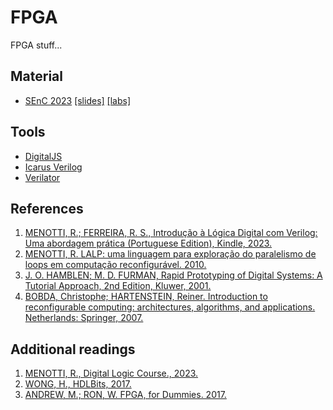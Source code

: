 # FPGA

FPGA stuff...

## Material

  - [SEnC 2023](https://senc.icmc.usp.br/) [[slides]](slides/reveal.js-master/) [[labs]](labs)

## Tools

  - [DigitalJS](https://digitaljs.tilk.eu/)
  - [Icarus Verilog](https://steveicarus.github.io/iverilog/)
  - [Verilator](https://www.veripool.org/verilator/)

## References 

  1. [MENOTTI, R.; FERREIRA, R. S., Introdução à Lógica Digital com Verilog: Uma abordagem prática (Portuguese Edition), Kindle, 2023.](https://www.amazon.com/dp/B0CLTL37LJ?ref_=pe_3052080_276849420)
  1. [MENOTTI, R. LALP: uma linguagem para exploração do paralelismo de loops em computação reconfigurável. 2010.](https://www.teses.usp.br/teses/disponiveis/55/55134/tde-17082010-151100/pt-br.php)
  1. [J. O. HAMBLEN; M. D. FURMAN, Rapid Prototyping of Digital Systems: A Tutorial Approach, 2nd Edition, Kluwer, 2001.](https://www.amazon.com/Rapid-Prototyping-Digital-Systems-Tutorial/dp/0792374398/)
  1. [BOBDA, Christophe; HARTENSTEIN, Reiner. Introduction to reconfigurable computing: architectures, algorithms, and applications. Netherlands: Springer, 2007.](https://link.springer.com/book/10.1007/978-1-4020-6100-4)

  ## Additional readings

  1. [MENOTTI, R., Digital Logic Course., 2023.](https://github.dev/menotti/ld/digitaljs/)
  1. [WONG, H., HDLBits, 2017.](https://hdlbits.01xz.net/)
  1. [ANDREW, M.; RON, W. FPGA, for Dummies. 2017.](https://www.intel.com/content/dam/support/us/en/programmable/support-resources/bulk-container/pdfs/literature/misc/fpgas-for-dummies-ebook.pdf)
